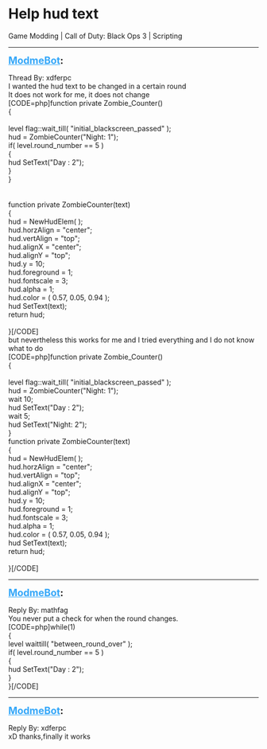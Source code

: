 # Help hud text
Game Modding | Call of Duty: Black Ops 3 | Scripting

---
<strong style="font-size: 1.4em;"><span style="text-decoration: underline;text-decoration-color: #34a7f9;"><span style="color:#34a7f9;">ModmeBot</span></span>:</strong>

<p>Thread By: xdferpc<br />I wanted the hud text to be changed in a certain round<br />It does not work for me, it does not change<br />[CODE=php]function private Zombie_Counter()<br />{<br />	<br />	level flag::wait_till( &quot;initial_blackscreen_passed&quot; );<br />	hud = ZombieCounter(&quot;Night: 1&quot;);<br />	if( level.round_number == 5 )<br />         {<br />         hud SetText(&quot;Day : 2&quot;);   <br />         }<br />}<br /><br /><br />function private ZombieCounter(text)<br />{<br />	hud = NewHudElem( );<br />   	hud.horzAlign = &quot;center&quot;;<br />   	hud.vertAlign = &quot;top&quot;;<br />   	hud.alignX = &quot;center&quot;;<br />   	hud.alignY = &quot;top&quot;;<br />   	hud.y = 10;<br />   	hud.foreground = 1;<br />   	hud.fontscale = 3;<br />   	hud.alpha = 1;<br />   	hud.color = ( 0.57, 0.05, 0.94 );<br />   	hud SetText(text);<br />	return hud;<br />   <br />}[/CODE]<br />but nevertheless this works for me and I tried everything and I do not know what to do<br />[CODE=php]function private Zombie_Counter()<br />{<br />	<br />	level flag::wait_till( &quot;initial_blackscreen_passed&quot; );<br />	hud = ZombieCounter(&quot;Night: 1&quot;);<br />	wait 10;<br />	hud SetText(&quot;Day : 2&quot;);<br />	wait 5;<br />	hud SetText(&quot;Night: 2&quot;);<br />}<br />function private ZombieCounter(text)<br />{<br />	hud = NewHudElem( );<br />   	hud.horzAlign = &quot;center&quot;;<br />   	hud.vertAlign = &quot;top&quot;;<br />   	hud.alignX = &quot;center&quot;;<br />   	hud.alignY = &quot;top&quot;;<br />   	hud.y = 10;<br />   	hud.foreground = 1;<br />   	hud.fontscale = 3;<br />   	hud.alpha = 1;<br />   	hud.color = ( 0.57, 0.05, 0.94 );<br />   	hud SetText(text);<br />	return hud;<br />   <br />}[/CODE]</p>

---
<strong style="font-size: 1.4em;"><span style="text-decoration: underline;text-decoration-color: #34a7f9;"><span style="color:#34a7f9;">ModmeBot</span></span>:</strong>

<p>Reply By: mathfag<br />You never put a check for when the round changes.<br />[CODE=php]while(1)<br />	{<br />	level waittill( &quot;between_round_over&quot; );<br />	if( level.round_number == 5 )<br />         {<br />         hud SetText(&quot;Day : 2&quot;);   <br />         }	<br />	}[/CODE]</p>

---
<strong style="font-size: 1.4em;"><span style="text-decoration: underline;text-decoration-color: #34a7f9;"><span style="color:#34a7f9;">ModmeBot</span></span>:</strong>

<p>Reply By: xdferpc<br /> xD thanks,finally it works</p>
